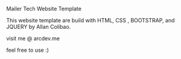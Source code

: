 Mailer Tech Website Template

This website template are build with HTML, CSS , BOOTSTRAP, and JQUERY by Allan Colibao.

visit me @ arcdev.me

feel free to use :)
